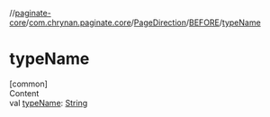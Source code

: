 //[paginate-core](../../../../index.md)/[com.chrynan.paginate.core](../../index.md)/[PageDirection](../index.md)/[BEFORE](index.md)/[typeName](type-name.md)



# typeName  
[common]  
Content  
val [typeName](type-name.md): [String](https://kotlinlang.org/api/latest/jvm/stdlib/kotlin/-string/index.html)  



